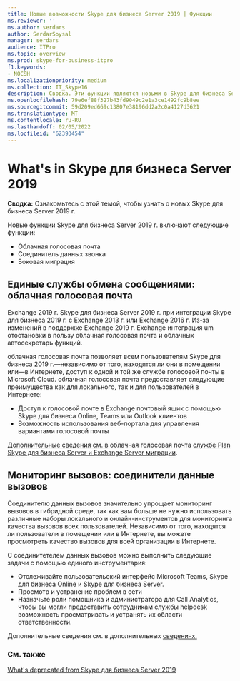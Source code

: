 ```yaml
---
title: Новые возможности Skype для бизнеса Server 2019 | Функции
ms.reviewer: ''
ms.author: serdars
author: SerdarSoysal
manager: serdars
audience: ITPro
ms.topic: overview
ms.prod: skype-for-business-itpro
f1.keywords:
- NOCSH
ms.localizationpriority: medium
ms.collection: IT_Skype16
description: Сводка. Эти функции являются новыми в Skype для бизнеса Server 2019.
ms.openlocfilehash: 79e6ef88f327b43fd9049c2e1a3ce1492fc9b8ee
ms.sourcegitcommit: 59d209ed669c13807e38196dd2a2c0a4127d3621
ms.translationtype: MT
ms.contentlocale: ru-RU
ms.lasthandoff: 02/05/2022
ms.locfileid: "62393454"
---
```

# <a name="whats-in-skype-for-business-server-2019"></a>What's in Skype для бизнеса Server 2019

**Сводка:** Ознакомьтесь с этой темой, чтобы узнать о новых Skype для бизнеса Server 2019 г.  

Новые функции Skype для бизнеса Server 2019 г. включают следующие функции:
  
- Облачная голосовая почта  
- Соединитель данных звонка
- Боковая миграция

## <a name="unified-messaging-services-cloud-voicemail"></a>Единые службы обмена сообщениями: облачная голосовая почта

Exchange 2019 г. Skype для бизнеса Server 2019 г. при интеграции Skype для бизнеса 2019 г. с Exchange 2013 г. или Exchange 2016 г. Из-за изменений в поддержке Exchange 2019 г. Exchange интеграция um отостановки в пользу облачная голосовая почта и облачных автосекретарь функций.  

облачная голосовая почта позволяет всем пользователям Skype для бизнеса 2019 г.&#x2014;независимо от того, находятся ли они в помещении или&#x2014;в Интернете, доступ к одной и той же службе голосовой почты в Microsoft Cloud. облачная голосовая почта предоставляет следующие преимущества как для локального, так и для пользователей в Интернете:

- Доступ к голосовой почте в Exchange почтовый ящик с помощью Skype для бизнеса Online, Teams или Outlook клиентов
- Возможность использования веб-портала для управления вариантами голосовой почты

[Дополнительные сведения см. в](../sfbhybrid/hybrid/plan-cloud-voicemail.md) облачная голосовая почта [службе Plan Skype для бизнеса Server и Exchange Server миграции](../sfbhybrid/hybrid/plan-um-migration.md).
  
## <a name="call-monitoring-call-data-connector"></a>Мониторинг вызовов: соединители данные вызовов

Соединителю данных вызовов значительно упрощает мониторинг вызовов в гибридной среде, так как вам больше не нужно использовать различные наборы локального и онлайн-инструментов для мониторинга качества вызовов всех пользователей.  Независимо от того, находятся ли пользователи в помещении или в Интернете, вы можете просмотреть качество вызовов для всей организации в Интернете.

С соединитетелем данных вызовов можно выполнить следующие задачи с помощью единого инструментария:

- Отслеживайте пользовательский интерфейс Microsoft Teams, Skype для бизнеса Online и Skype для бизнеса Server.
- Просмотр и устранение проблем в сети
- Назначьте роли помощника и администратора для Call Analytics, чтобы вы могли предоставить сотрудникам службы helpdesk возможность просматривать и устранять их области ответственности.

Дополнительные сведения см. в дополнительных [сведениях.](../sfbhybrid/hybrid/plan-call-data-connector.md)

### <a name="see-also"></a>См. также

[What's deprecated from Skype для бизнеса Server 2019](deprecated.md)
